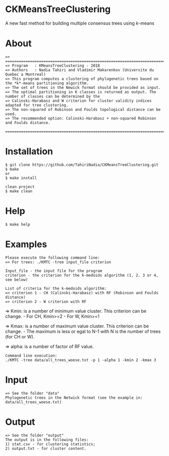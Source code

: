 # CKMeansTreeClustering
A new fast method for building multiple consensus trees using *k*-means

# About
	=> =============================================================================================================
	=> Program   : KMeansTreeClustering - 2018
	=> Authors   : Nadia Tahiri and Vladimir Makarenkov (Universite du Quebec a Montreal)
	=> This program computes a clustering of phylogenetic trees based on the *k*-means partitioning algorithm.
	=> The set of trees in the Newick format should be provided as input.
	=> The optimal partitioning in K classes is returned as output. The number of classes can be determined by the
	=> Calinski-Harabasz and W criterion for cluster validity indices adapted for tree clustering.
	=> The non-squared of Robinson and Foulds topological distance can be used.
	=> The recommended option: Calinski-Harabasz + non-squared Robinson and Foulds distance.
	 =============================================================================================================

# Installation
	$ git clone https://github.com/TahiriNadia/CKMeansTreeClustering.git
	$ make
	or
	$ make install

	clean project
	$ make clean

# Help
	$ make help

# Examples
	Please execute the following command line:
	=> For trees: ./KMTC -tree input_file criterion

	Input_file - the input file for the program
	criterion - the criterion for the k-medoids algorithm (1, 2, 3 or 4, see below)

	List of criteria for the k-medoids algorithm:
	=> criterion 1 - CH (Calinski-Harabasz) with RF (Robinson and Foulds distance)
	=> criterion 2 - W criterion with RF

  => Kmin: is a number of minimum value cluster. This criterion can be change.
      - For CH, Kmin­>=2
      - For W, Kmin>=1

  => Kmax: is a number of maximum value cluster. This criterion can be change.
      - The maximum is less or egal to N-1 with N is the number of trees (for CH or W).

  => alpha: is a number of factor of RF value.

	Command line execution:
	./KMTC -tree data/all_trees_woese.txt -p 1 -alpha 1 -kmin 2 -kmax 3

# Input
	=> See the folder "data"
	Phylogenetic trees in the Netwick format (see the example in: data/all_trees_woese.txt)

# Output
	=> See the folder "output"
	The output is in the following files:
	1) stat.csv - for clustering statistics;
	2) output.txt - for cluster content.
